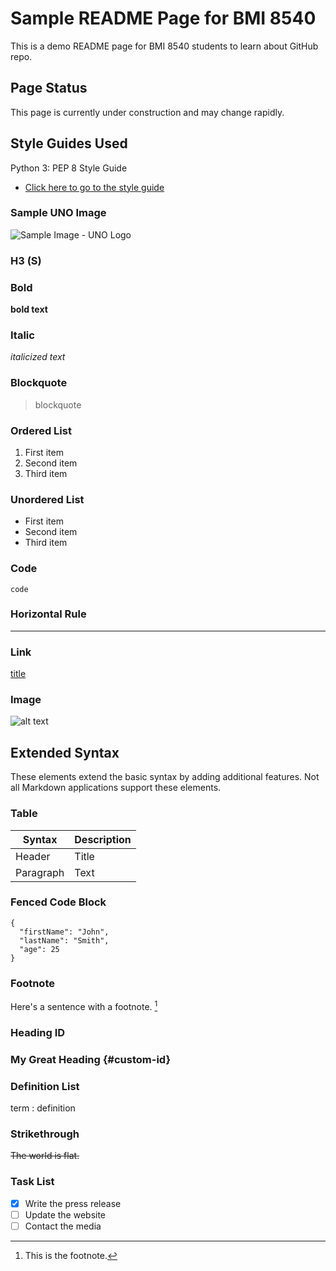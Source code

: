 # Sample README Page for BMI 8540
This is a demo README page for BMI 8540 students to learn about GitHub repo.


## Page Status
This page is currently under construction and may change rapidly. 

## Style Guides Used
Python 3: PEP 8 Style Guide 
- [Click here to go to the style guide](https://www.python.org/dev/peps/pep-0008/)

### Sample UNO Image
![Sample Image - UNO Logo](https://www.unomaha.edu/university-communications/_files/img/icon-black.jpg)

### H3 (S)

### Bold

**bold text**

### Italic

*italicized text*

### Blockquote

> blockquote

### Ordered List

1. First item
2. Second item
3. Third item

### Unordered List

- First item
- Second item
- Third item

### Code

`code`

### Horizontal Rule

---

### Link

[title](https://www.example.com)

### Image

![alt text](image.jpg)

## Extended Syntax

These elements extend the basic syntax by adding additional features. Not all Markdown applications support these elements.

### Table

| Syntax | Description |
| ----------- | ----------- |
| Header | Title |
| Paragraph | Text |

### Fenced Code Block

```
{
  "firstName": "John",
  "lastName": "Smith",
  "age": 25
}
```

### Footnote

Here's a sentence with a footnote. [^1]

[^1]: This is the footnote.

### Heading ID

### My Great Heading {#custom-id}

### Definition List

term
: definition

### Strikethrough

~~The world is flat.~~

### Task List

- [x] Write the press release
- [ ] Update the website
- [ ] Contact the media

